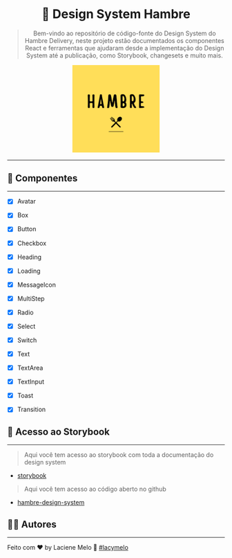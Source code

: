 <div align="center">
  <h1>
    🤖 Design System Hambre
  </h1>

  > Bem-vindo ao repositório de código-fonte do Design System do Hambre Delivery, neste projeto estão documentados os componentes React e ferramentas que ajudaram desde a implementação do Design System até a publicação, como Storybook, changesets e muito mais.

  <img src="../assets//logo-hambre-readme.png" width="40%" />
</div>

---

##  :rocket:  Componentes

---

- [X] Avatar
- [X] Box
- [X] Button
- [X] Checkbox
- [X] Heading
- [X] Loading
- [X] MessageIcon
- [X] MultiStep
- [X] Radio
- [X] Select
- [X] Switch
- [X] Text
- [X] TextArea
- [X] TextInput
- [X] Toast
- [X] Transition


## 🔖 Acesso ao Storybook
---

> Aqui você tem acesso ao storybook com toda a documentação do design system

- [storybook](https://lacymelo.github.io/hambre-design-system/)

> Aqui você tem acesso ao código aberto no github

- [hambre-design-system](https://github.com/lacymelo/hambre-design-system)

## :man_student: Autores

---

Feito com ♥ by Laciene Melo :wave: [#lacymelo](https://github.com/lacymelo)


